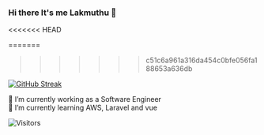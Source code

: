 ### Hi there It's me Lakmuthu 👋  
<<<<<<< HEAD

<!-- commit 1 -->
<!-- commit 2 -->
<!-- commit 3 -->
=======
>>>>>>> c51c6a961a316da454c0bfe056fa188653a636db

[![GitHub Streak](https://streak-stats.demolab.com?user=dodclakmuthu&theme=dark&border_radius=4.7&date_format=%5BY%20%5DM%20j)](https://git.io/streak-stats)


🔭 I’m currently working as a Software Engineer  
🌱 I’m currently learning AWS, Laravel and vue  

<img alt="Visitors" src="https://komarev.com/ghpvc/?username=dodclakmuthu&style=flat&labelColor=black&logo=github&label=PROFILE+VIEWS&color=29bf12"/>
<!--
- 👯 I’m looking to collaborate on ...
- 🤔 I’m looking for help with ...
- 💬 Ask me about ...
- 📫 How to reach me: ...
- 😄 Pronouns: ...
- ⚡ Fun fact: ...
-->
